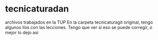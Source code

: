 # tecnicaturadan
archivos trabajados en la TUP
En la carpeta tecnicaturagit original, tengo algunos líos con las lecciones. Tengo que ver si eso se puede corregir, o mejor lo dejo así 
